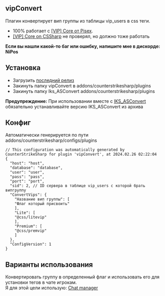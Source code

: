 
## vipConvert
Плагин конвертирует вип группы из таблицы vip_users в css теги. <br/>
- 100% работает с [[VIP] Core от Pisex](https://github.com/Pisex/cs2-vip).<br/>
- [[VIP] Core on CSSharp](https://github.com/partiusfabaa/cs2-VIPCore) не проверял, но должно тоже работать<br/>

**Если вы нашли какой-то баг или ошибку, напишите мне в дискорде: NiPos**

## Установка
- Загрузить [последний релиз](https://github.com/Nip0s/cs2-vipConvert/releases)
- Закинуть папку vipConvert в addons/counterstrikesharp/plugins
- Закинуть папку Iks_ASConvert addons/counterstrikesharp/plugins<br/>

**Предупреждение:** При использовании вместе с [IKS_ASConvert](https://github.com/Iksix/Iks_ASConvert/releases/tag/1.00) обязательно устанавливайте версию IKS_ASConvert из архива

## Конфиг
Автоматически генерируется по пути addons/counterstrikesharp/configs/plugins
```
// This configuration was automatically generated by CounterStrikeSharp for plugin 'vipConvert', at 2024.02.26 02:22:04
{
  "host": "host",
  "database": "database",
  "user": "user",
  "pass": "pass",
  "port": "port", 
  "sid": 2, // ID сервера в таблице vip_users с которой брать випгруппу
  "ConvertVips": {
    "Название вип группы": [
    "Флаг который присвоить"
    ],
    "Lite": [
    "@css/litevip"
    ],
    "Premium": [
    "@css/premvip"
    ]
  },
  "ConfigVersion": 1
}
```

## Варианты использования
Конвертировать группу в определенный флаг и использовать его для установки тегов в чате игрокам. <br/>
Я для этой цели использую: [Chat manager](https://github.com/BMathers35/CS2-ChatManager)
